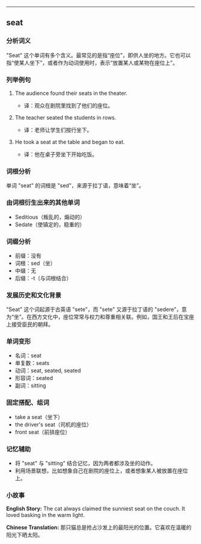 
---------------
## seat
### 分析词义
"Seat" 这个单词有多个含义。最常见的是指“座位”，即供人坐的地方。它也可以指“使某人坐下”，或者作为动词使用时，表示“放置某人或某物在座位上”。

### 列举例句
1. The audience found their seats in the theater.
   - 译：观众在剧院里找到了他们的座位。

2. The teacher seated the students in rows.
   - 译：老师让学生们按行坐下。

3. He took a seat at the table and began to eat.
   - 译：他在桌子旁坐下开始吃饭。

### 词根分析
单词 "seat" 的词根是 "sed"，来源于拉丁语，意味着“坐”。

### 由词根衍生出来的其他单词
- Seditious（叛乱的，煽动的）
- Sedate（使镇定的，稳重的）

### 词缀分析
- 前缀：没有
- 词根：sed（坐）
- 中缀：无
- 后缀：-t（与词根结合）

### 发展历史和文化背景
"Seat" 这个词起源于古英语 "sete"，而 "sete" 又源于拉丁语的 "sedere"，意为“坐”。在西方文化中，座位常常与权力和尊重相关联。例如，国王和王后在宝座上接受臣民的朝拜。

### 单词变形
- 名词：seat
- 单复数：seats
- 动词：seat, seated, seated
- 形容词：seated
- 副词：sitting

### 固定搭配、组词
- take a seat（坐下）
- the driver's seat（司机的座位）
- front seat（前排座位）

### 记忆辅助
- 将 "seat" 与 "sitting" 结合记忆，因为两者都涉及坐的动作。
- 利用场景联想，比如想象自己在剧院的座位上，或者想象某人被放置在座位上。

### 小故事
**English Story:**
The cat always claimed the sunniest seat on the couch. It loved basking in the warm light.

**Chinese Translation:**
那只猫总是抢占沙发上的最阳光的位置。它喜欢在温暖的阳光下晒太阳。

